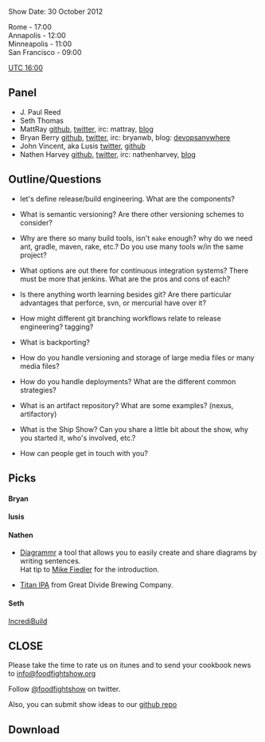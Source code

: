 Show Date:  30 October 2012

Rome - 17:00  
Annapolis - 12:00  
Minneapolis - 11:00  
San Francisco - 09:00  

[UTC 16:00](http://www.timeanddate.com/worldclock/meetingdetails.html?year=2012&month=10&day=30&hour=16&min=0&sec=0&p1=215&p2=1928&p3=159&p4=224)


Panel<a name="panel"></a>
-----

* J. Paul Reed
* Seth Thomas
* MattRay [github](http://github.com/mattray), [twitter](http://twitter.com/mattray), irc: mattray, [blog](http://www.leastresistance.net/)
* Bryan Berry [github](http://github.com/bryanwb), [twitter](http://twitter.com/bryanwb), irc: bryanwb, blog: [devopsanywhere](http://devopsanywhere.blogspot.com)
* John Vincent, aka Lusis [twitter](https://twitter.com/#!/lusis), [github](https://github.com/lusis)
* Nathen Harvey [github](http://github.com/nathenharvey), [twitter](http://twitter.com/nathenharvey), irc: nathenharvey, [blog](http://nathenharvey.com)
  

Outline/Questions
-----------------

* let's define release/build engineering. What are the components?
* What is semantic versioning? Are there other versioning schemes to consider?
* Why are there so many build tools, isn't `make` enough? why do we need ant, gradle, maven, rake, etc.? Do you use many tools w/in the same project?
* What options are out there for continuous integration systems? There must be more that jenkins. What are the pros and cons of each?
* Is there anything worth learning besides git? Are there particular advantages that perforce, svn, or mercurial have over it?
* How might different git branching workflows relate to release engineering? tagging?
* What is backporting?
* How do you handle versioning and storage of large media files or many media files?
* How do you handle deployments? What are the different common strategies?
* What is an artifact repository? What are some examples? (nexus, artifactory)
* What is the Ship Show?  Can you share a little bit about the show, why you started it, who's involved, etc.?


* How can people get in touch with you?

Picks<a name="picks"></a>
-----

#### Bryan  

#### lusis  

#### Nathen  

* [Diagrammr](http://www.diagrammr.com/) a tool that allows you to easily create and share diagrams by writing sentences.  
Hat tip to [Mike Fiedler](https://twitter.com/mikefiedler) for the introduction.

* [Titan IPA](http://greatdivide.com/beer/year-round/titan-ipa/?verified=true) from Great Divide Brewing Company.

#### Seth
[IncrediBuild](http://www.xoreax.com/slow_build_time_challenge.htm)

CLOSE
-----

Please take the time to rate us on itunes and to send your cookbook
news to info@foodfightshow.org

Follow [@foodfightshow](http://twitter.com/foodfightshow) on twitter.

Also, you can submit show ideas to our [github repo](https://github.com/foodfight/showz)



Download
--------
